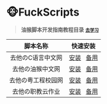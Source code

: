 # 🐵FuckScripts

> **油猴脚本开发指南教程目录**&nbsp;[**`去学习`**](https://bbs.tampermonkey.net.cn/thread-184-1-1.html)

| 脚本名称 | 快速安装 |
|:---:|:---:|
| 去他のC语言中文网 | [安装](https://greasyfork.org/scripts/440184-%E5%8E%BB%E4%BB%96%E3%81%AEc%E8%AF%AD%E8%A8%80%E4%B8%AD%E6%96%87%E7%BD%91/code/%E5%8E%BB%E4%BB%96%E3%81%AEC%E8%AF%AD%E8%A8%80%E4%B8%AD%E6%96%87%E7%BD%91.user.js)&nbsp;&nbsp;&nbsp;[备用](https://scriptcat.org/scripts/code/230/%E5%8E%BB%E4%BB%96%E3%81%AEC%E8%AF%AD%E8%A8%80%E4%B8%AD%E6%96%87%E7%BD%91.user.js) |
| 去他の油猴中文网 | [安装](https://greasyfork.org/scripts/440185-%E5%8E%BB%E4%BB%96%E3%81%AE%E6%B2%B9%E7%8C%B4%E4%B8%AD%E6%96%87%E7%BD%91/code/%E5%8E%BB%E4%BB%96%E3%81%AE%E6%B2%B9%E7%8C%B4%E4%B8%AD%E6%96%87%E7%BD%91.user.js)&nbsp;&nbsp;&nbsp;[备用](https://scriptcat.org/scripts/code/473/%E5%8E%BB%E4%BB%96%E3%81%AE%E6%B2%B9%E7%8C%B4%E4%B8%AD%E6%96%87%E7%BD%91.user.js) |
| 去他の粤工程校园网 | [安装](https://greasyfork.org/scripts/442147-%E5%8E%BB%E4%BB%96%E3%81%AE%E7%B2%A4%E5%B7%A5%E7%A8%8B%E6%A0%A1%E5%9B%AD%E7%BD%91/code/%E5%8E%BB%E4%BB%96%E3%81%AE%E7%B2%A4%E5%B7%A5%E7%A8%8B%E6%A0%A1%E5%9B%AD%E7%BD%91.user.js)&nbsp;&nbsp;&nbsp;[备用](https://scriptcat.org/scripts/code/475/%E5%8E%BB%E4%BB%96%E3%81%AE%E7%B2%A4%E5%B7%A5%E7%A8%8B%E6%A0%A1%E5%9B%AD%E7%BD%91.user.js) |
| 去他の职教云作业 | [安装](https://greasyfork.org/scripts/445946-%E5%8E%BB%E4%BB%96%E3%81%AE%E8%81%8C%E6%95%99%E4%BA%91%E4%BD%9C%E4%B8%9A/code/%E5%8E%BB%E4%BB%96%E3%81%AE%E8%81%8C%E6%95%99%E4%BA%91%E4%BD%9C%E4%B8%9A.user.js)&nbsp;&nbsp;&nbsp;[备用](https://scriptcat.org/scripts/code/474/%E5%8E%BB%E4%BB%96%E3%81%AE%E8%81%8C%E6%95%99%E4%BA%91%E4%BD%9C%E4%B8%9A.user.js) |
